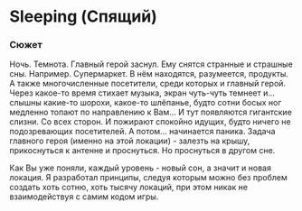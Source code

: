 # Sleeping (Спящий)
### Сюжет
Ночь. Темнота. Главный герой заснул. Ему снятся странные и страшные сны. Например. Супермаркет. В нём находятся, разумеется,
продукты. А также многочисленные посетители, среди которых и главный герой.
Через какое-то время стихает музыка, экран чуть-чуть темнеет и... слышны какие-то шорохи, какое-то шлёпанье, будто сотни
босых ног медленно топают по направлению к Вам... И тут появляются гигантские слизни. Со всех сторон. И пожирают спокойно идущих,
будто ничего не подозревающих посетителей. А потом... начинается паника.
Задача главного героя (именно на этой локации) - залезть на крышу, прикоснуться к антенне и проснуться. Но проснуться в другом сне.

Как Вы уже поняли, каждый уровень - новый сон, а значит и новая локация. Я разработал принципы, следуя которым можно без проблем
создать хоть сотню, хоть тысячу локаций, при этом никак не взаимодействуя с самим кодом игры.
